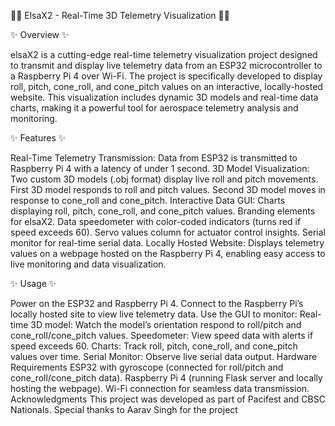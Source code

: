 🚀🚀 ElsaX2 - Real-Time 3D Telemetry Visualization 🚀🚀


✨ Overview ✨

elsaX2 is a cutting-edge real-time telemetry visualization project designed to transmit and display live telemetry data from an ESP32 microcontroller to a Raspberry Pi 4 over Wi-Fi. The project is specifically developed to display roll, pitch, cone_roll, and cone_pitch values on an interactive, locally-hosted website. This visualization includes dynamic 3D models and real-time data charts, making it a powerful tool for aerospace telemetry analysis and monitoring.

✨ Features ✨

Real-Time Telemetry Transmission: Data from ESP32 is transmitted to Raspberry Pi 4 with a latency of under 1 second.
3D Model Visualization:
Two custom 3D models (.obj format) display live roll and pitch movements.
First 3D model responds to roll and pitch values.
Second 3D model moves in response to cone_roll and cone_pitch.
Interactive Data GUI:
Charts displaying roll, pitch, cone_roll, and cone_pitch values.
Branding elements for elsaX2.
Data speedometer with color-coded indicators (turns red if speed exceeds 60).
Servo values column for actuator control insights.
Serial monitor for real-time serial data.
Locally Hosted Website: Displays telemetry values on a webpage hosted on the Raspberry Pi 4, enabling easy access to live monitoring and data visualization.

✨ Usage ✨

Power on the ESP32 and Raspberry Pi 4.
Connect to the Raspberry Pi’s locally hosted site to view live telemetry data.
Use the GUI to monitor:
Real-time 3D model: Watch the model’s orientation respond to roll/pitch and cone_roll/cone_pitch values.
Speedometer: View speed data with alerts if speed exceeds 60.
Charts: Track roll, pitch, cone_roll, and cone_pitch values over time.
Serial Monitor: Observe live serial data output.
Hardware Requirements
ESP32 with gyroscope (connected for roll/pitch and cone_roll/cone_pitch data).
Raspberry Pi 4 (running Flask server and locally hosting the webpage).
Wi-Fi connection for seamless data transmission.
Acknowledgments
This project was developed as part of Pacifest and CBSC Nationals. Special thanks to Aarav Singh for the project


